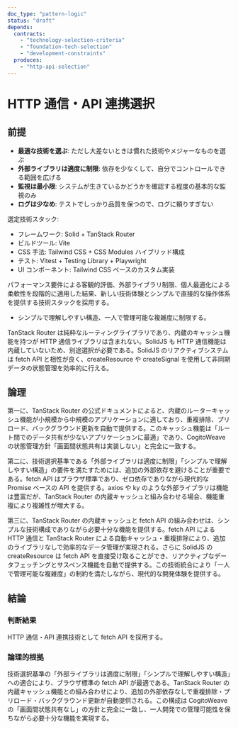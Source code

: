 ```yaml
---
doc_type: "pattern-logic"
status: "draft"
depends:
  contracts:
    - "technology-selection-criteria"
    - "foundation-tech-selection"
    - "development-constraints"
  produces:
    - "http-api-selection"
---
```


# HTTP 通信・API 連携選択

## 前提

<!-- PREMISE_BEGIN: technology-selection-criteria -->

- **最適な技術を選ぶ**: ただし大差ないときは慣れた技術やメジャーなものを選ぶ
- **外部ライブラリは適度に制限**: 依存を少なくして、自分でコントロールできる範囲を広げる
- **監視は最小限**: システムが生きているかどうかを確認する程度の基本的な監視のみ
- **ログは少なめ**: テストでしっかり品質を保つので、ログに頼りすぎない

<!-- PREMISE_END: technology-selection-criteria -->

<!-- PREMISE_BEGIN: foundation-tech-selection -->

選定技術スタック:

- フレームワーク: Solid + TanStack Router
- ビルドツール: Vite
- CSS 手法: Tailwind CSS + CSS Modules ハイブリッド構成
- テスト: Vitest + Testing Library + Playwright
- UI コンポーネント: Tailwind CSS ベースのカスタム実装

パフォーマンス要件による客観的評価、外部ライブラリ制限、個人最適化による柔軟性を段階的に適用した結果、新しい技術体験とシンプルで直接的な操作体系を提供する技術スタックを採用する。

<!-- PREMISE_END: foundation-tech-selection -->

<!-- PREMISE_BEGIN: development-constraints -->

- シンプルで理解しやすい構造、一人で管理可能な複雑度に制限する。

<!-- PREMISE_END: development-constraints -->

TanStack Router は純粋なルーティングライブラリであり、内蔵のキャッシュ機能を持つが HTTP 通信ライブラリは含まれない。SolidJS も HTTP 通信機能は内蔵していないため、別途選択が必要である。SolidJS のリアクティブシステムは fetch API と相性が良く、createResource や createSignal を使用して非同期データの状態管理を効率的に行える。

## 論理

第一に、TanStack Router の公式ドキュメントによると、内蔵のルーターキャッシュ機能が小規模から中規模のアプリケーションに適しており、重複排除、プリロード、バックグラウンド更新を自動で提供する。このキャッシュ機能は「ルート間でのデータ共有が少ないアプリケーションに最適」であり、CogitoWeave の状態管理方針「画面間状態共有は実装しない」と完全に一致する。

第二に、技術選択基準である「外部ライブラリは適度に制限」「シンプルで理解しやすい構造」の要件を満たすためには、追加の外部依存を避けることが重要である。fetch API はブラウザ標準であり、ゼロ依存でありながら現代的な Promise ベースの API を提供する。axios や ky のような外部ライブラリは機能は豊富だが、TanStack Router の内蔵キャッシュと組み合わせる場合、機能重複により複雑性が増大する。

第三に、TanStack Router の内蔵キャッシュと fetch API の組み合わせは、シンプルな技術構成でありながら必要十分な機能を提供する。fetch API による HTTP 通信と TanStack Router による自動キャッシュ・重複排除により、追加のライブラリなしで効率的なデータ管理が実現される。さらに SolidJS の createResource は fetch API を直接受け取ることができ、リアクティブなデータフェッチングとサスペンス機能を自動で提供する。この技術統合により「一人で管理可能な複雑度」の制約を満たしながら、現代的な開発体験を提供する。

## 結論

### 判断結果

<!-- GLOBAL_CONCLUSION_BEGIN: http-api-selection -->

HTTP 通信・API 連携技術として fetch API を採用する。

<!-- GLOBAL_CONCLUSION_END: http-api-selection -->

### 論理的根拠

技術選択基準の「外部ライブラリは適度に制限」「シンプルで理解しやすい構造」への適合により、ブラウザ標準の fetch API が最適である。TanStack Router の内蔵キャッシュ機能との組み合わせにより、追加の外部依存なしで重複排除・プリロード・バックグラウンド更新が自動提供される。この構成は CogitoWeave の「画面間状態共有なし」の方針と完全に一致し、一人開発での管理可能性を保ちながら必要十分な機能を実現する。
